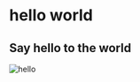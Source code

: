 # hello world
## Say hello to the world
![hello](https://img.shields.io/badge/tag-hello%20world-green)
